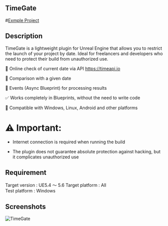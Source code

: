 ## TimeGate

#[Exmple Project](https://github.com/4eep/TimeGate/releases/download/ue5.4/Example.Project.zip)

## Description

TimeGate is a lightweight plugin for Unreal Engine that allows you to restrict the launch of your project by date. Ideal for freelancers and developers who need to protect their build from unauthorized use.

🔗 Online check of current date via API https://timeapi.io

🧠 Comparison with a given date

💬 Events (Async Blueprint) for processing results

✅ Works completely in Blueprints, without the need to write code

🧩 Compatible with Windows, Linux, Android and other platforms

# ⚠️ Important:

- Internet connection is required when running the build

- The plugin does not guarantee absolute protection against hacking, but it complicates unauthorized use

## Requirement

Target version : UE5.4 ～ 5.6
Target platform : All  
Test platform : Windows 

## Screenshots
![TimeGate](https://github.com/user-attachments/assets/886fb40a-3512-4b5b-a87d-745293a3e0f2)

